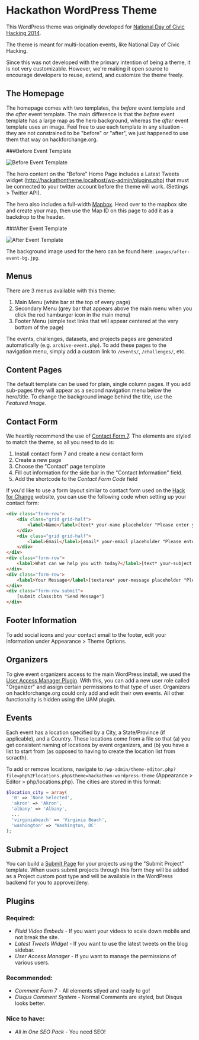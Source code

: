 Hackathon WordPress Theme
=========================

This WordPress theme was originally developed for [National Day of Civic Hacking 2014](http://hackforchange.org/).

The theme is meant for multi-location events, like National Day of Civic Hacking.

Since this was not developed with the primary intention of being a theme, it is not very customizable. However, we're making it open source to encourage developers to reuse, extend, and customize the theme freely.


The Homepage
------------

The homepage comes with two templates, the *before* event template and the *after* event template. The main difference is that the *before* event template has a large map as the hero background, whereas the *after* event template uses an image. Feel free to use each template in any situation - they are not constrained to be "before" or "after", we just happened to use them that way on hackforchange.org.

###Before Event Template

![Before Event Template](/examples/example-before-event.png?raw=true "Before Event Template")

The hero content on the "Before" Home Page includes a Latest Tweets widget (http://hackathontheme.localhost/wp-admin/plugins.php) that must be connected to your twitter account before the theme will work. (Settings > Twitter API).

The hero also includes a full-width [Mapbox](https://www.mapbox.com/). Head over to the mapbox site and create your map, then use the Map ID on this page to add it as a backdrop to the header.

###After Event Template

![After Event Template](/examples/example-after-event.png?raw=true "After Event Template")

The background image used for the hero can be found here: `images/after-event-bg.jpg`. 	

Menus
-----

There are 3 menus available with this theme:
1) Main Menu (white bar at the top of every page)
2) Secondary Menu (grey bar that appears above the main menu when you click the red hamburger icon in the main menu)
3) Footer Menu (simple text links that will appear centered at the very bottom of the page)

The events, challenges, datasets, and projects pages are generated automatically (e.g. `archive-event.php`). To add these pages to the navigation menu, simply add a custom link to `/events/`, `/challenges/`, etc.


Content Pages
------------

The default template can be used for plain, single column pages. If you add sub-pages they will appear as a second navigation menu below the hero/title. To change the background image behind the title, use the *Featured Image*.

Contact Form
------------

We heartily recommend the use of [Contact Form 7](http://wordpress.org/plugins/contact-form-7/). The elements are styled to match the theme, so all you need to do is:
1. Install contact form 7 and create a new contact form
2. Create a new page
3. Choose the "Contact" page template
4. Fill out information for the side bar in the "Contact Information" field.
5. Add the shortcode to the *Contact Form Code* field

If you'd like to use a form layout similar to contact form used on the [Hack for Change](http://hackforchange.org/contact/) website, you can use the following code when setting up your contact form:

```html
<div class="form-row">
	<div class="grid grid-half">
		<label>Name</label>[text* your-name placeholder "Please enter your name"]
	</div>
	<div class="grid grid-half">
		<label>Email</label>[email* your-email placeholder "Please enter your email"]
	</div>
</div>
<div class="form-row">
	<label>What can we help you with today?</label>[text* your-subject placeholder "Please enter your subject"]
</div>
<div class="form-row">
	<label>Your Message</label>[textarea* your-message placeholder "Please enter your message"]
</div>
<div class="form-row submit">
	[submit class:btn "Send Message"]
</div>
```

Footer Information
------------------

To add social icons and your contact email to the footer, edit your information under Appearance > Theme Options.


Organizers
----------

To give event organizers access to the main WordPress install, we used the [User Access Manager Plugin](http://wordpress.org/plugins/user-access-manager/). With this, you can add a new user role called "Organizer" and assign certain permissions to that type of user. Organizers on hackforchange.org could only add and edit their own events. All other functionality is hidden using the UAM plugin.


Events
------

Each event has a location specified by a City, a State/Province (if applicable), and a Country. These locations come from a file so that (a) you get consistent naming of locations by event organizers, and (b) you have a list to start from (as opposed to having to create the location list from scracth).

To add or remove locations, navigate to `/wp-admin/theme-editor.php?file=php%2Flocations.php&theme=hackathon-wordpress-theme` (Appearance > Editor > php/locations.php). The cities are stored in this format:

```php
$location_city = array(
  '0' => 'None Selected',
  'akron' => 'Akron',
  'albany' => 'Albany',
  ...
  'virginiabeach' => 'Virginia Beach',
  'washington' => 'Washington, DC'
);
```

Submit a Project
----------------

You can build a [Submit Page](http://hackforchange.org/submit/) for your projects using the "Submit Project" template. When users submit projects through this form they will be added as a Project custom post type and will be available in the WordPress backend for you to approve/deny.


Plugins
-------

### Required:
- *Fluid Video Embeds* - If you want your videos to scale down mobile and not break the site.
- *Latest Tweets Widget* - If you want to use the latest tweets on the blog sidebar.
- *User Access Manager* - If you want to manage the permissions of various users.

### Recommended:
- *Comment Form 7* - All elements stlyed and ready to go!
- *Disqus Comment System* - Normal Comments are styled, but Disqus looks better.

### Nice to have:
- *All in One SEO Pack* - You need SEO!



